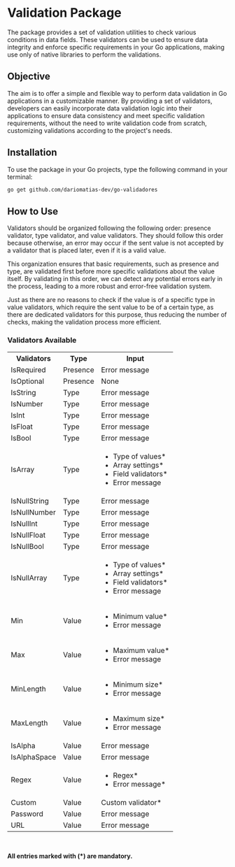 # Validation Package

The package provides a set of validation utilities to check various conditions in data fields. These validators can be used to ensure data integrity and enforce specific requirements in your Go applications, making use only of native libraries to perform the validations.

## Objective

The aim is to offer a simple and flexible way to perform data validation in Go applications in a customizable manner. By providing a set of validators, developers can easily incorporate data validation logic into their applications to ensure data consistency and meet specific validation requirements, without the need to write validation code from scratch, customizing validations according to the project's needs.

## Installation

To use the package in your Go projects, type the following command in your terminal:

```bash
go get github.com/dariomatias-dev/go-validadores
```

## How to Use

Validators should be organized following the following order: presence validator, type validator, and value validators. They should follow this order because otherwise, an error may occur if the sent value is not accepted by a validator that is placed later, even if it is a valid value.

This organization ensures that basic requirements, such as presence and type, are validated first before more specific validations about the value itself. By validating in this order, we can detect any potential errors early in the process, leading to a more robust and error-free validation system.

Just as there are no reasons to check if the value is of a specific type in value validators, which require the sent value to be of a certain type, as there are dedicated validators for this purpose, thus reducing the number of checks, making the validation process more efficient.

### Validators Available

<table>
    <tr>
        <th>Validators</th>
        <th>Type</th>
        <th>Input</th>
    </tr>
    <tr>
        <td>IsRequired</td>
        <td>Presence</td>
        <td>Error message</td>
    </tr>
    <tr>
        <td>IsOptional</td>
        <td>Presence</td>
        <td>None</td>
    </tr>
    <tr>
        <td>IsString</td>
        <td>Type</td>
        <td>Error message</td>
    </tr>
    <tr>
        <td>IsNumber</td>
        <td>Type</td>
        <td>Error message</td>
    </tr>
    <tr>
        <td>IsInt</td>
        <td>Type</td>
        <td>Error message</td>
    </tr>
    <tr>
        <td>IsFloat</td>
        <td>Type</td>
        <td>Error message</td>
    </tr>
    <tr>
        <td>IsBool</td>
        <td>Type</td>
        <td>Error message</td>
    </tr>
    <tr>
        <td>IsArray</td>
        <td>Type</td>
        <td>
            <ul>
                <li>Type of values*</li>
                <li>Array settings*</li>
                <li>Field validators*</li>
                <li>Error message</li>
            </ul>
        </td>
    </tr>
    <tr>
        <td>IsNullString</td>
        <td>Type</td>
        <td>Error message</td>
    </tr>
    <tr>
        <td>IsNullNumber</td>
        <td>Type</td>
        <td>Error message</td>
    </tr>
    <tr>
        <td>IsNullInt</td>
        <td>Type</td>
        <td>Error message</td>
    </tr>
    <tr>
        <td>IsNullFloat</td>
        <td>Type</td>
        <td>Error message</td>
    </tr>
    <tr>
        <td>IsNullBool</td>
        <td>Type</td>
        <td>Error message</td>
    </tr>
    <tr>
        <td>IsNullArray</td>
        <td>Type</td>
        <td>
            <ul>
                <li>Type of values*</li>
                <li>Array settings*</li>
                <li>Field validators*</li>
                <li>Error message</li>
            </ul>
        </td>
    </tr>
    <tr>
        <td>Min</td>
        <td>Value</td>
        <td>
            <ul>
                <li>Minimum value*</li>
                <li>Error message</li>
            </ul>
        </td>
    </tr>
    <tr>
        <td>Max</td>
        <td>Value</td>
        <td>
            <ul>
                <li>Maximum value*</li>
                <li>Error message</li>
            </ul>
        </td>
    </tr>
    <tr>
        <td>MinLength</td>
        <td>Value</td>
        <td>
            <ul>
                <li>Minimum size*</li>
                <li>Error message</li>
            </ul>
        </td>
    </tr>
    <tr>
        <td>MaxLength</td>
        <td>Value</td>
        <td>
            <ul>
                <li>Maximum size*</li>
                <li>Error message</li>
            </ul>
        </td>
    </tr>
    <tr>
        <td>IsAlpha</td>
        <td>Value</td>
        <td>Error message</td>
    </tr>
    <tr>
        <td>IsAlphaSpace</td>
        <td>Value</td>
        <td>Error message</td>
    </tr>
    <tr>
        <td>Regex</td>
        <td>Value</td>
        <td>
            <ul>
                <li>Regex*</li>
                <li>Error message*</li>
            </ul>
        </td>
    </tr>
    <tr>
        <td>Custom</td>
        <td>Value</td>
        <td>Custom validator*</td>
    </tr>
    <tr>
        <td>Password</td>
        <td>Value</td>
        <td>Error message</td>
    </tr>
    <tr>
        <td>URL</td>
        <td>Value</td>
        <td>Error message</td>
    </tr>
</table>

</br>

**All entries marked with (*) are mandatory.**
